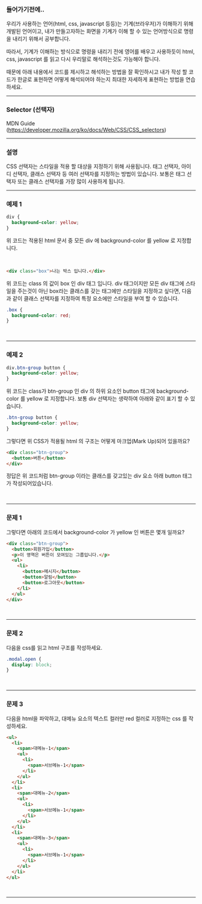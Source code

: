 ### 들어가기전에..

우리가 사용하는 언어(html, css, javascript 등등)는 기계(브라우저)가 이해하기 위해 개발된
언어이고, 내가 만들고자하는 화면을 기계가 이해 할 수 있는 언어방식으로 명령을 내리기 위해서 공부합니다.

따라서, 기계가 이해하는 방식으로 명령을 내리기 전에 영어를 배우고 사용하듯이 html, css, javascript 를 읽고 다시 우리말로 해석하는것도 가능해야 합니다.

때문에 아래 내용에서 코드를 제시하고 해석하는 방법을 잘 확인하시고 내가 작성 할 코드가
한글로 표현하면 어떻게 해석되어야 하는지 최대한 자세하게 표현하는 방법을 연습하세요.

---

### Selector (선택자)

MDN Guide (https://developer.mozilla.org/ko/docs/Web/CSS/CSS_selectors)

---

### 설명

CSS 선택자는 스타일을 적용 할 대상을 지정하기 위해 사용됩니다.
태그 선택자, 아이디 선택자, 클래스 선택자 등 여러 선택자를 지정하는 방법이 있습니다.
보통은 태그 선택자 또는 클래스 선택자를 가장 많이 사용하게 됩니다.

---

### 예제 1

```css
div {
  background-color: yellow;
}
```

위 코드는 적용된 html 문서 중 모든 div 에 background-color 를 yellow 로 지정합니다.

<br>

```html
<div class="box">나는 박스 입니다.</div>
```

위 코드는 class 의 값이 box 인 div 태그 입니다.
div 태그이지만 모든 div 태그에 스타일을 주는것이 아닌 box라는 클래스를 갖는 태그에만
스타일을 지정하고 싶다면, 다음과 같이 클래스 선택자를 지정하여 특정 요소에만 스타일을 부여 할 수 있습니다.

```css
.box {
  background-color: red;
}
```

<br>

---

### 예제 2

```css
div.btn-group button {
  background-color: yellow;
}
```

위 코드는 class가 btn-group 인 div 의 하위 요소인 button 태그에 background-color 를 yellow 로 지정합니다. 보통 div 선택자는 생략하여 아래와 같이 표기 할 수 있습니다.

```css
.btn-group button {
  background-color: yellow;
}
```

그렇다면 위 CSS가 적용될 html 의 구조는 어떻게 마크업(Mark Up)되어 있을까요?

```html
<div class="btn-group">
  <button>버튼</button>
</div>
```

정답은 위 코드처럼 btn-group 이라는 클래스를 갖고있는 div 요소 아래 button 태그가 작성되어있습니다.

<br>

---

### 문제 1

그렇다면 아래의 코드에서 background-color 가 yellow 인 버튼은 몇개 일까요?

```html
<div class="btn-group">
  <button>회원가입</button>
  <p>이 영역은 버튼이 모여있는 그룹입니다.</p>
  <ul>
    <li>
      <button>메시지</button>
      <button>알림</button>
      <button>로그아웃</button>
    </li>
  </ul>
</div>
```

<br>

---

### 문제 2

다음을 css를 읽고 html 구조를 작성하세요.

```css
.modal.open {
  display: block;
}
```

<br>

---

### 문제 3

다음을 html을 파악하고, 대메뉴 요소의 텍스트 컬러만 red 컬러로 지정하는
css 를 작성하세요.

```html
<ul>
  <li>
    <span>대메뉴-1</span>
    <ul>
      <li>
        <span>서브메뉴-1</span>
      </li>
    </ul>
  </li>
  <li>
    <span>대메뉴-2</span>
    <ul>
      <li>
        <span>서브메뉴-1</span>
      </li>
    </ul>
  </li>
  <li>
    <span>대메뉴-3</span>
    <ul>
      <li>
        <span>서브메뉴-1</span>
      </li>
    </ul>
  </li>
</ul>
```

<br>

---
